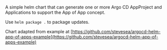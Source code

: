 A simple helm chart that can generate one or more Argo CD AppProject and Applications to support the App of App concept.

Use `helm package .` to package updates.

Chart adapted from example at [https://github.com/stevesea/argocd-helm-app-of-apps-example](https://github.com/stevesea/argocd-helm-app-of-apps-example)